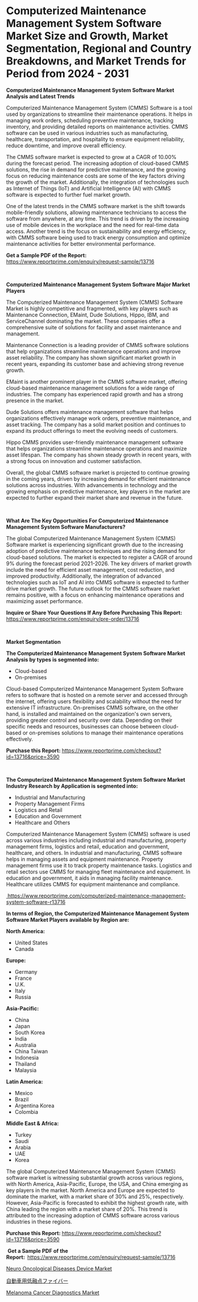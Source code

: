 <p><h1>Computerized Maintenance Management System Software Market Size and Growth, Market Segmentation, Regional and Country Breakdowns, and Market Trends for Period from 2024 -  2031</h1></p><p><strong>Computerized Maintenance Management System Software Market Analysis and Latest Trends</strong></p>
<p><p>Computerized Maintenance Management System (CMMS) Software is a tool used by organizations to streamline their maintenance operations. It helps in managing work orders, scheduling preventive maintenance, tracking inventory, and providing detailed reports on maintenance activities. CMMS software can be used in various industries such as manufacturing, healthcare, transportation, and hospitality to ensure equipment reliability, reduce downtime, and improve overall efficiency.</p><p>The CMMS software market is expected to grow at a CAGR of 10.00% during the forecast period. The increasing adoption of cloud-based CMMS solutions, the rise in demand for predictive maintenance, and the growing focus on reducing maintenance costs are some of the key factors driving the growth of the market. Additionally, the integration of technologies such as Internet of Things (IoT) and Artificial Intelligence (AI) with CMMS software is expected to further fuel market growth.</p><p>One of the latest trends in the CMMS software market is the shift towards mobile-friendly solutions, allowing maintenance technicians to access the software from anywhere, at any time. This trend is driven by the increasing use of mobile devices in the workplace and the need for real-time data access. Another trend is the focus on sustainability and energy efficiency, with CMMS software being used to track energy consumption and optimize maintenance activities for better environmental performance.</p></p>
<p><strong>Get a Sample PDF of the Report:&nbsp;</strong> <a href="https://www.reportprime.com/enquiry/request-sample/13716">https://www.reportprime.com/enquiry/request-sample/13716</a></p>
<p>&nbsp;</p>
<p><strong>Computerized Maintenance Management System Software Major Market Players</strong></p>
<p><p>The Computerized Maintenance Management System (CMMS) Software Market is highly competitive and fragmented, with key players such as Maintenance Connection, EMaint, Dude Solutions, Hippo, IBM, and ServiceChannel dominating the market. These companies offer a comprehensive suite of solutions for facility and asset maintenance and management.</p><p>Maintenance Connection is a leading provider of CMMS software solutions that help organizations streamline maintenance operations and improve asset reliability. The company has shown significant market growth in recent years, expanding its customer base and achieving strong revenue growth.</p><p>EMaint is another prominent player in the CMMS software market, offering cloud-based maintenance management solutions for a wide range of industries. The company has experienced rapid growth and has a strong presence in the market.</p><p>Dude Solutions offers maintenance management software that helps organizations effectively manage work orders, preventive maintenance, and asset tracking. The company has a solid market position and continues to expand its product offerings to meet the evolving needs of customers.</p><p>Hippo CMMS provides user-friendly maintenance management software that helps organizations streamline maintenance operations and maximize asset lifespan. The company has shown steady growth in recent years, with a strong focus on innovation and customer satisfaction.</p><p>Overall, the global CMMS software market is projected to continue growing in the coming years, driven by increasing demand for efficient maintenance solutions across industries. With advancements in technology and the growing emphasis on predictive maintenance, key players in the market are expected to further expand their market share and revenue in the future.</p></p>
<p>&nbsp;</p>
<p><strong>What Are The Key Opportunities For Computerized Maintenance Management System Software Manufacturers?</strong></p>
<p><p>The global Computerized Maintenance Management System (CMMS) Software market is experiencing significant growth due to the increasing adoption of predictive maintenance techniques and the rising demand for cloud-based solutions. The market is expected to register a CAGR of around 9% during the forecast period 2021-2026. The key drivers of market growth include the need for efficient asset management, cost reduction, and improved productivity. Additionally, the integration of advanced technologies such as IoT and AI into CMMS software is expected to further drive market growth. The future outlook for the CMMS software market remains positive, with a focus on enhancing maintenance operations and maximizing asset performance.</p></p>
<p><strong>Inquire or Share Your Questions If Any Before Purchasing This Report:</strong> <a href="https://www.reportprime.com/enquiry/pre-order/13716">https://www.reportprime.com/enquiry/pre-order/13716</a></p>
<p>&nbsp;</p>
<p><strong>Market Segmentation</strong></p>
<p><strong>The Computerized Maintenance Management System Software Market Analysis by types is segmented into:</strong></p>
<p><ul><li>Cloud-based</li><li>On-premises</li></ul></p>
<p><p>Cloud-based Computerized Maintenance Management System Software refers to software that is hosted on a remote server and accessed through the internet, offering users flexibility and scalability without the need for extensive IT infrastructure. On-premises CMMS software, on the other hand, is installed and maintained on the organization's own servers, providing greater control and security over data. Depending on their specific needs and resources, businesses can choose between cloud-based or on-premises solutions to manage their maintenance operations effectively.</p></p>
<p><strong>Purchase this Report:&nbsp;</strong><a href="https://www.reportprime.com/checkout?id=13716&price=3590">https://www.reportprime.com/checkout?id=13716&price=3590</a></p>
<p>&nbsp;</p>
<p><strong>The Computerized Maintenance Management System Software Market Industry Research by Application is segmented into:</strong></p>
<p><ul><li>Industrial and Manufacturing</li><li>Property Management Firms</li><li>Logistics and Retail</li><li>Education and Government</li><li>Healthcare and Others</li></ul></p>
<p><p>Computerized Maintenance Management System (CMMS) software is used across various industries including industrial and manufacturing, property management firms, logistics and retail, education and government, healthcare, and others. In industrial and manufacturing, CMMS software helps in managing assets and equipment maintenance. Property management firms use it to track property maintenance tasks. Logistics and retail sectors use CMMS for managing fleet maintenance and equipment. In education and government, it aids in managing facility maintenance. Healthcare utilizes CMMS for equipment maintenance and compliance.</p></p>
<p><a href="https://www.reportprime.com/computerized-maintenance-management-system-software-r13716">&nbsp;https://www.reportprime.com/computerized-maintenance-management-system-software-r13716</a></p>
<p><strong>In terms of Region, the Computerized Maintenance Management System Software Market Players available by Region are:</strong></p>
<p>
    <p> <strong> North America: </strong>
        <ul>
            <li>United States</li>
            <li>Canada</li>
        </ul>
        </p> 
    <p> <strong> Europe: </strong>
        <ul>
            <li>Germany</li>
            <li>France</li>
            <li>U.K.</li>
            <li>Italy</li>
            <li>Russia</li>
        </ul>
        </p> 
    <p> <strong> Asia-Pacific: </strong>
        <ul>
            <li>China</li>
            <li>Japan</li>
            <li>South Korea</li>
            <li>India</li>
            <li>Australia</li>
            <li>China Taiwan</li>
            <li>Indonesia</li>
            <li>Thailand</li>
            <li>Malaysia</li>
        </ul>
        </p> 
    <p> <strong> Latin America: </strong>
        <ul>
            <li>Mexico</li>
            <li>Brazil</li>
            <li>Argentina Korea</li>
            <li>Colombia</li>
        </ul>
        </p> 
    <p> <strong> Middle East & Africa: </strong>
        <ul>
            <li>Turkey</li>
            <li>Saudi</li>
            <li>Arabia</li>
            <li>UAE</li>
            <li>Korea</li>
        </ul>
    </p>
    </p>
<p><p>The global Computerized Maintenance Management System (CMMS) software market is witnessing substantial growth across various regions, with North America, Asia-Pacific, Europe, the USA, and China emerging as key players in the market. North America and Europe are expected to dominate the market, with a market share of 30% and 25%, respectively. However, Asia-Pacific is forecasted to exhibit the highest growth rate, with China leading the region with a market share of 20%. This trend is attributed to the increasing adoption of CMMS software across various industries in these regions.</p></p>
<p><strong>Purchase this Report: </strong><a href="https://www.reportprime.com/checkout?id=13716&price=3590">https://www.reportprime.com/checkout?id=13716&price=3590</a></p>
<p>&nbsp;<strong>Get a Sample PDF of the Report:&nbsp;&nbsp;</strong><a href="https://www.reportprime.com/enquiry/request-sample/13716">https://www.reportprime.com/enquiry/request-sample/13716</a></p>
<p><strong></strong></p>
<p><p><a href="https://medium.com/@aureliarice/global-neuro-oncological-diseases-device-industry-types-applications-market-players-regional-476a775a9df0">Neuro Oncological Diseases Device Market</a></p><p><a href="https://github.com/sghwr779811674/Market-Research-Report-List-4/blob/main/216247786673.md">自動車用低融点ファイバー</a></p><p><a href="https://github.com/mabutironaldo/Market-Research-Report-List-6/blob/main/melanoma-cancer-diagnostics-market.md">Melanoma Cancer Diagnostics Market</a></p></p>